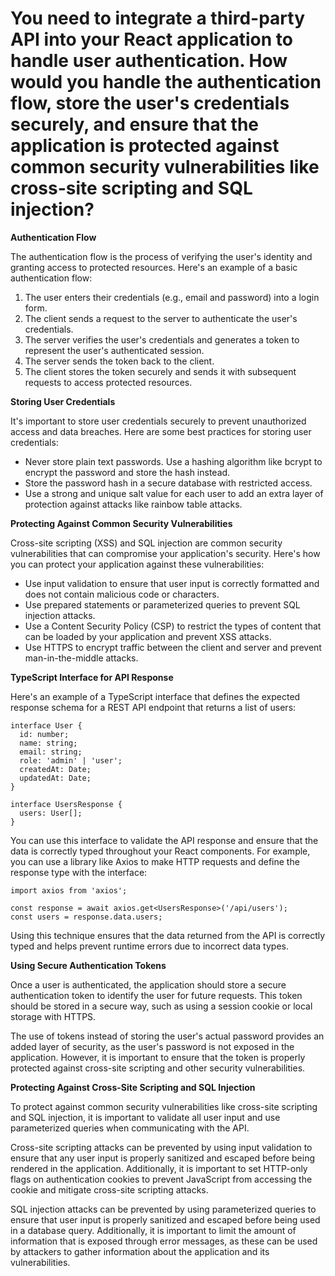# You need to integrate a third-party API into your React application to handle user authentication. How would you handle the authentication flow, store the user's credentials securely, and ensure that the application is protected against common security vulnerabilities like cross-site scripting and SQL injection?

**Authentication Flow**

The authentication flow is the process of verifying the user's identity and granting access to protected resources. Here's an example of a basic authentication flow:

1. The user enters their credentials (e.g., email and password) into a login form.
2. The client sends a request to the server to authenticate the user's credentials.
3. The server verifies the user's credentials and generates a token to represent the user's authenticated session.
4. The server sends the token back to the client.
5. The client stores the token securely and sends it with subsequent requests to access protected resources.

**Storing User Credentials**

It's important to store user credentials securely to prevent unauthorized access and data breaches. Here are some best practices for storing user credentials:

- Never store plain text passwords. Use a hashing algorithm like bcrypt to encrypt the password and store the hash instead.
- Store the password hash in a secure database with restricted access.
- Use a strong and unique salt value for each user to add an extra layer of protection against attacks like rainbow table attacks.

**Protecting Against Common Security Vulnerabilities**

Cross-site scripting (XSS) and SQL injection are common security vulnerabilities that can compromise your application's security. Here's how you can protect your application against these vulnerabilities:

- Use input validation to ensure that user input is correctly formatted and does not contain malicious code or characters.
- Use prepared statements or parameterized queries to prevent SQL injection attacks.
- Use a Content Security Policy (CSP) to restrict the types of content that can be loaded by your application and prevent XSS attacks.
- Use HTTPS to encrypt traffic between the client and server and prevent man-in-the-middle attacks.

**TypeScript Interface for API Response**

Here's an example of a TypeScript interface that defines the expected response schema for a REST API endpoint that returns a list of users:

```tsx
interface User {
  id: number;
  name: string;
  email: string;
  role: 'admin' | 'user';
  createdAt: Date;
  updatedAt: Date;
}

interface UsersResponse {
  users: User[];
}
```

You can use this interface to validate the API response and ensure that the data is correctly typed throughout your React components. For example, you can use a library like Axios to make HTTP requests and define the response type with the interface:

```tsx
import axios from 'axios';

const response = await axios.get<UsersResponse>('/api/users');
const users = response.data.users;
```

Using this technique ensures that the data returned from the API is correctly typed and helps prevent runtime errors due to incorrect data types.

**Using Secure Authentication Tokens**

Once a user is authenticated, the application should store a secure authentication token to identify the user for future requests. This token should be stored in a secure way, such as using a session cookie or local storage with HTTPS.

The use of tokens instead of storing the user's actual password provides an added layer of security, as the user's password is not exposed in the application. However, it is important to ensure that the token is properly protected against cross-site scripting and other security vulnerabilities.

**Protecting Against Cross-Site Scripting and SQL Injection**

To protect against common security vulnerabilities like cross-site scripting and SQL injection, it is important to validate all user input and use parameterized queries when communicating with the API.

Cross-site scripting attacks can be prevented by using input validation to ensure that any user input is properly sanitized and escaped before being rendered in the application. Additionally, it is important to set HTTP-only flags on authentication cookies to prevent JavaScript from accessing the cookie and mitigate cross-site scripting attacks.

SQL injection attacks can be prevented by using parameterized queries to ensure that user input is properly sanitized and escaped before being used in a database query. Additionally, it is important to limit the amount of information that is exposed through error messages, as these can be used by attackers to gather information about the application and its vulnerabilities.